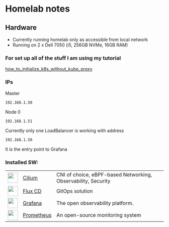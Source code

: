 # Homelab notes
## Hardware
- Currently running homelab only as accessible from local network
- Running on 2 x Dell 7050 (i5, 256GB NVMe, 16GB RAM)


### For set up all of the stuff I am using my tutorial
[how_to_initialize_k8s_without_kube_proxy](https://github.com/krzysztofbrzozowski/homelab/blob/master/_DOCS/_INITIALIZE_K8S_CLUSTER/HOW_TO_INITIALIZE_CLUSTER.md)

### IPs
Master
```
192.168.1.50
```

Node 0
```
192.168.1.51
```

Currently only one LoadBalancer is working with address
```
192.168.1.50
```
It is the entry point to Grafana



### Installed SW:
<table>
    <tr>
        <td><img width="32" src="https://cdn.jsdelivr.net/gh/homarr-labs/dashboard-icons/svg/cilium.svg"></td>
        <td><a href="https://cilium.io/">Cilium</a></td>
        <td>CNI of choice, eBPF-based Networking, Observability, Security</td>
    </tr>
    <tr>
        <td><img width="32" src="https://cdn.jsdelivr.net/gh/homarr-labs/dashboard-icons/svg/flux-cd.svg"></td>
        <td><a href="https://fluxcd.io/">Flux CD</a></td>
        <td>GitOps solution</td>
    </tr>
    <tr>
        <td><img width="32" src="https://cdn.jsdelivr.net/gh/walkxcode/dashboard-icons/svg/grafana.svg"></td>
        <td><a href="https://grafana.com/">Grafana</a></td>
        <td>The open observability platform.</td>
    </tr>
    <tr>
        <td><img width="32" src="https://cdn.jsdelivr.net/gh/walkxcode/dashboard-icons/svg/prometheus.svg"></td>
        <td><a href="https://prometheus.io/">Prometheus</a></td>
        <td>An open-source monitoring system</td>
    </tr>
</table>
